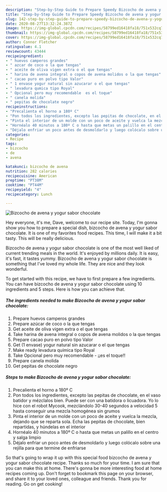 ```yaml
---
description: "Step-by-Step Guide to Prepare Speedy Bizcocho de avena y yogur sabor chocolate"
title: "Step-by-Step Guide to Prepare Speedy Bizcocho de avena y yogur sabor chocolate"
slug: 142-step-by-step-guide-to-prepare-speedy-bizcocho-de-avena-y-yogur-sabor-chocolate
date: 2020-08-27T13:32:24.387Z
image: https://img-global.cpcdn.com/recipes/58799ed16418fa18/751x532cq70/bizcocho-de-avena-y-yogur-sabor-chocolate-foto-principal.jpg
thumbnail: https://img-global.cpcdn.com/recipes/58799ed16418fa18/751x532cq70/bizcocho-de-avena-y-yogur-sabor-chocolate-foto-principal.jpg
cover: https://img-global.cpcdn.com/recipes/58799ed16418fa18/751x532cq70/bizcocho-de-avena-y-yogur-sabor-chocolate-foto-principal.jpg
author: Connor Fletcher
ratingvalue: 4.1
reviewcount: 43444
recipeingredient:
- " huevos camperos grandes"
- " azcar de coco o la que tengas"
- " aceite de oliva vigen extra o el que tengas"
- " harina de avena integral o copos de avena molidos o la que tengas"
- " cacao puro en polvo tipo Valor"
- " 1 envase yogur natural sin azucarar o el que tengas"
- " levadura qumica tipo Royal"
- " Opcional pero muy recomendable  es el toque"
- " canela molida"
- " pepitas de chocolate negro"
recipeinstructions:
- "Precalienta el horno a 180º C"
- "Pon todos los ingredientes, excepto las pepitas de chocolate, en el vaso batidor y mézclalos bien. Puede ser con una batidora o licuadora. Yo lo hice con el robot Mycook, mezclándolo 30-40 segundos a velocidad 5 hasta conseguir una mezcla homogénea sin grumos"
- "Pinta el interior de un molde con un poco de aceite y vuelca la mezcla, dejando que se reparta sola. Echa las pepitas de chocolate, bien repartidas, y húndelas en el interior"
- "Hornéalo 40 minutos a 180º C o hasta que metas un palillo en el centro y salga limpio"
- "Déjalo enfriar un poco antes de desmoldarlo y luego colócalo sobre una rejilla para que termine de enfriarse"
categories:
- Recipe
tags:
- bizcocho
- de
- avena

katakunci: bizcocho de avena 
nutrition: 282 calories
recipecuisine: American
preptime: "PT38M"
cooktime: "PT44M"
recipeyield: "4"
recipecategory: Lunch

---
```



![Bizcocho de avena y yogur sabor chocolate](https://img-global.cpcdn.com/recipes/58799ed16418fa18/751x532cq70/bizcocho-de-avena-y-yogur-sabor-chocolate-foto-principal.jpg)

Hey everyone, it's me, Dave, welcome to our recipe site. Today, I'm gonna show you how to prepare a special dish, bizcocho de avena y yogur sabor chocolate. It is one of my favorites food recipes. This time, I will make it a bit tasty. This will be really delicious.



Bizcocho de avena y yogur sabor chocolate is one of the most well liked of current trending meals in the world. It's enjoyed by millions daily. It is easy, it's fast, it tastes yummy. Bizcocho de avena y yogur sabor chocolate is something that I've loved my whole life. They are nice and they look wonderful.


To get started with this recipe, we have to first prepare a few ingredients. You can have bizcocho de avena y yogur sabor chocolate using 10 ingredients and 5 steps. Here is how you can achieve that.

<!--inarticleads1-->

##### The ingredients needed to make Bizcocho de avena y yogur sabor chocolate:

1. Prepare  huevos camperos grandes
1. Prepare  azúcar de coco o la que tengas
1. Get  aceite de oliva vigen extra o el que tengas
1. Take  harina de avena integral o copos de avena molidos o la que tengas
1. Prepare  cacao puro en polvo tipo Valor
1. Get  (1 envase) yogur natural sin azucarar o el que tengas
1. Make ready  levadura química tipo Royal
1. Take  Opcional pero muy recomendable - ¡¡es el toque!!
1. Prepare  canela molida
1. Get  pepitas de chocolate negro




<!--inarticleads2-->

##### Steps to make Bizcocho de avena y yogur sabor chocolate:

1. Precalienta el horno a 180º C
1. Pon todos los ingredientes, excepto las pepitas de chocolate, en el vaso batidor y mézclalos bien. Puede ser con una batidora o licuadora. Yo lo hice con el robot Mycook, mezclándolo 30-40 segundos a velocidad 5 hasta conseguir una mezcla homogénea sin grumos
1. Pinta el interior de un molde con un poco de aceite y vuelca la mezcla, dejando que se reparta sola. Echa las pepitas de chocolate, bien repartidas, y húndelas en el interior
1. Hornéalo 40 minutos a 180º C o hasta que metas un palillo en el centro y salga limpio
1. Déjalo enfriar un poco antes de desmoldarlo y luego colócalo sobre una rejilla para que termine de enfriarse




So that's going to wrap it up with this special food bizcocho de avena y yogur sabor chocolate recipe. Thanks so much for your time. I am sure that you can make this at home. There's gonna be more interesting food at home recipes coming up. Don't forget to bookmark this page on your browser, and share it to your loved ones, colleague and friends. Thank you for reading. Go on get cooking!
